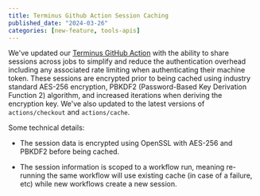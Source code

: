 ```yaml
---
title: Terminus Github Action Session Caching
published_date: "2024-03-26"
categories: [new-feature, tools-apis]
---
```

We've updated our [Terminus GitHub Action](https://github.com/marketplace/actions/setup-terminus) with the ability to share sessions across jobs to simplify and reduce the authentication overhead including any associated rate limiting when authenticating their machine token. These sessions are encrypted prior to being cached using industry standard AES-256 encryption, PBKDF2 (Password-Based Key Derivation Function 2) algorithm, and increased iterations when deriving the encryption key. We've also updated to the latest versions of `actions/checkout` and `actions/cache`.

Some technical details:

- The session data is encrypted using OpenSSL with AES-256 and PBKDF2 before being cached.

- The session information is scoped to a workflow run, meaning re-running the same workflow will use existing cache (in case of a failure, etc) while new workflows create a new session.
